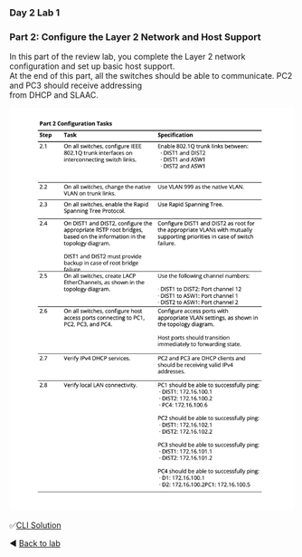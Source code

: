 ### Day 2 Lab 1 
### Part 2: Configure the Layer 2 Network and Host Support
In this part of the review lab, you complete the Layer 2 network configuration and set up basic host support.  
At the end of this part, all the switches should be able to communicate. PC2 and PC3 should receive addressing  
from DHCP and SLAAC.

![Lab topology](/images/pt2-tasks1.png)

✅[CLI Solution](/solutions/day2lab1-1.md)

◀️ [Back to lab](https://github.com/tech-zero/ccnp-encor/blob/main/labs/_ciscopress/lab1/README.md)

